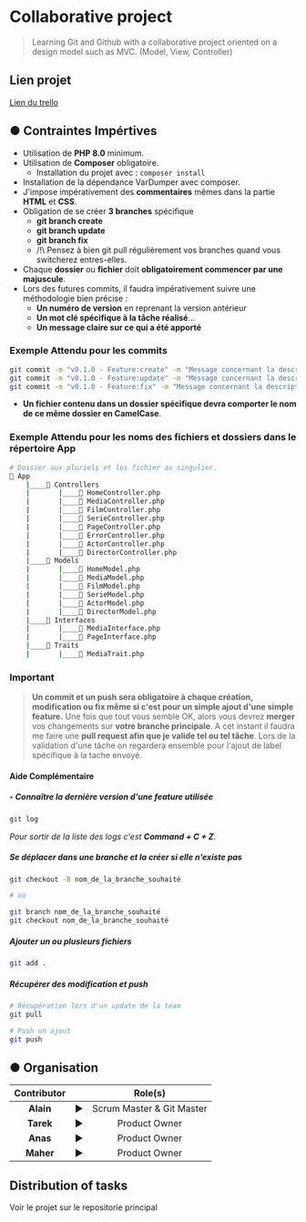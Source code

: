 # Collaborative project

> Learning Git and Github with a collaborative project oriented on a design model such as MVC. (Model, View, Controller)

## Lien projet

[Lien du trello](https://github.com/users/alain-guillon-it/projects/1 "Lien vers le trello")

## ● Contraintes Impértives

- Utilisation de **PHP 8.0** minimum.
- Utilisation de **Composer** obligatoire.
  - Installation du projet avec : `composer install`
- Installation de la dépendance VarDumper avec composer.
- J'impose impérativement des **commentaires** mêmes dans la partie **HTML** et **CSS**.
- Obligation de se créer **3 branches** spécifique
  - **git branch create**
  - **git branch update**
  - **git branch fix**
  - /!\ Pensez à bien git pull régulièrement vos branches quand vous switcherez entres-elles.
- Chaque **dossier** ou **fichier** doit **obligatoirement commencer par une majuscule**.
- Lors des futures commits, il faudra impérativement suivre une méthodologie bien précise :
  - **Un numéro de version** en reprenant la version antérieur
  - **Un mot clé spécifique à la tâche réalisé**...
  - **Un message claire sur ce qui a été apporté**

### Exemple Attendu pour les commits

```sh
git commit -m "v0.1.0 - Feature:create" -m "Message concernant la description de la nouvelle fonctionnalitée."
git commit -m "v0.1.0 - Feature:update" -m "Message concernant la description de la mise à jour de la fonctionnalitée."
git commit -m "v0.1.0 - Feature:fix" -m "Message concernant la description de la correction d'un bug dans la fonctionnalitée."
```

- **Un fichier contenu dans un dossier spécifique devra comporter le nom de ce même dossier en CamelCase**.

### Exemple Attendu pour les noms des fichiers et dossiers dans le répertoire **App**

```sh
# Dossier aux pluriels et les fichier au singulier.
📂 App
    |____📂 Controllers
    |       |____📝 HomeController.php
    |       |____📝 MediaController.php
    |       |____📝 FilmController.php
    |       |____📝 SerieController.php
    |       |____📝 PageController.php
    |       |____📝 ErrorController.php
    |       |____📝 ActorController.php
    |       |____📝 DirectorController.php
    |____📂 Models
    |       |____📝 HomeModel.php
    |       |____📝 MediaModel.php
    |       |____📝 FilmModel.php
    |       |____📝 SerieModel.php
    |       |____📝 ActorModel.php
    |       |____📝 DirectorModel.php
    |____📂 Interfaces
    |       |____📝 MediaInterface.php
    |       |____📝 PageInterface.php
    |____📂 Traits
    |       |____📝 MediaTrait.php
```

### Important

> **Un commit et un push sera obligatoire à chaque création, modification ou fix même si c'est pour un simple ajout d'une simple feature.**
> Une fois que tout vous semble OK, alors vous devrez **merger** vos changements sur **votre branche principale**.
> A cet instant il faudra me faire une **pull request afin que je valide tel ou tel tâche**.
> Lors de la validation d'une tâche on regardera ensemble pour l'ajout de label spécifique à la tache envoyé.

#### Aide Complémentaire

##### ‣ Connaître la dernière version d'une feature utilisée

```sh
git log
```

_Pour sortir de la liste des logs c'est **Command + C + Z**._

##### Se déplacer dans une branche et la créer si elle n'existe pas

```sh
git checkout -B nom_de_la_branche_souhaité

# où

git branch nom_de_la_branche_souhaité
git checkout nom_de_la_branche_souhaité
```

##### Ajouter un ou plusieurs fichiers

```sh
git add .
```

##### Récupérer des modification et push

```sh
# Récupération lors d'un update de la team
git pull

# Push un ajout
git push
```

## ● Organisation

| Contributor |     |          Role(s)          |
| :---------: | :-: | :-----------------------: |
|  **Alain**  |  ▶  | Scrum Master & Git Master |
|  **Tarek**  |  ▶  |       Product Owner       |
|  **Anas**   |  ▶  |       Product Owner       |
|  **Maher**  |  ▶  |       Product Owner       |

## Distribution of tasks

Voir le projet sur le repositorie principal
